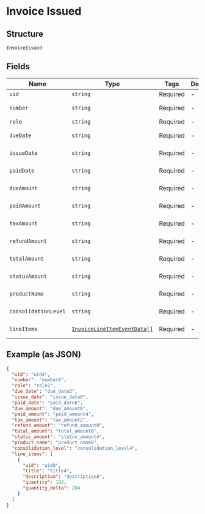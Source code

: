 
# Invoice Issued

## Structure

`InvoiceIssued`

## Fields

| Name | Type | Tags | Description | Getter | Setter |
|  --- | --- | --- | --- | --- | --- |
| `uid` | `string` | Required | - | getUid(): string | setUid(string uid): void |
| `number` | `string` | Required | - | getNumber(): string | setNumber(string number): void |
| `role` | `string` | Required | - | getRole(): string | setRole(string role): void |
| `dueDate` | `string` | Required | - | getDueDate(): string | setDueDate(string dueDate): void |
| `issueDate` | `string` | Required | - | getIssueDate(): string | setIssueDate(string issueDate): void |
| `paidDate` | `string` | Required | - | getPaidDate(): string | setPaidDate(string paidDate): void |
| `dueAmount` | `string` | Required | - | getDueAmount(): string | setDueAmount(string dueAmount): void |
| `paidAmount` | `string` | Required | - | getPaidAmount(): string | setPaidAmount(string paidAmount): void |
| `taxAmount` | `string` | Required | - | getTaxAmount(): string | setTaxAmount(string taxAmount): void |
| `refundAmount` | `string` | Required | - | getRefundAmount(): string | setRefundAmount(string refundAmount): void |
| `totalAmount` | `string` | Required | - | getTotalAmount(): string | setTotalAmount(string totalAmount): void |
| `statusAmount` | `string` | Required | - | getStatusAmount(): string | setStatusAmount(string statusAmount): void |
| `productName` | `string` | Required | - | getProductName(): string | setProductName(string productName): void |
| `consolidationLevel` | `string` | Required | - | getConsolidationLevel(): string | setConsolidationLevel(string consolidationLevel): void |
| `lineItems` | [`InvoiceLineItemEventData[]`](../../doc/models/invoice-line-item-event-data.md) | Required | - | getLineItems(): array | setLineItems(array lineItems): void |

## Example (as JSON)

```json
{
  "uid": "uid4",
  "number": "number8",
  "role": "role2",
  "due_date": "due_date2",
  "issue_date": "issue_date0",
  "paid_date": "paid_date6",
  "due_amount": "due_amount6",
  "paid_amount": "paid_amount4",
  "tax_amount": "tax_amount2",
  "refund_amount": "refund_amount0",
  "total_amount": "total_amount0",
  "status_amount": "status_amount4",
  "product_name": "product_name0",
  "consolidation_level": "consolidation_level4",
  "line_items": [
    {
      "uid": "uid8",
      "title": "title4",
      "description": "description8",
      "quantity": 102,
      "quantity_delta": 204
    }
  ]
}
```

